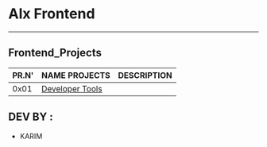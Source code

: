 # Alx Frontend
---

## Frontend_Projects

| PR.N'|	NAME PROJECTS                           | DESCRIPTION |
| ----- | --------------------------------------------- | ----------- |
| 0x01  | [Developer Tools](./0x01-developer_tools)     |             |


## DEV BY :

- KARIM

